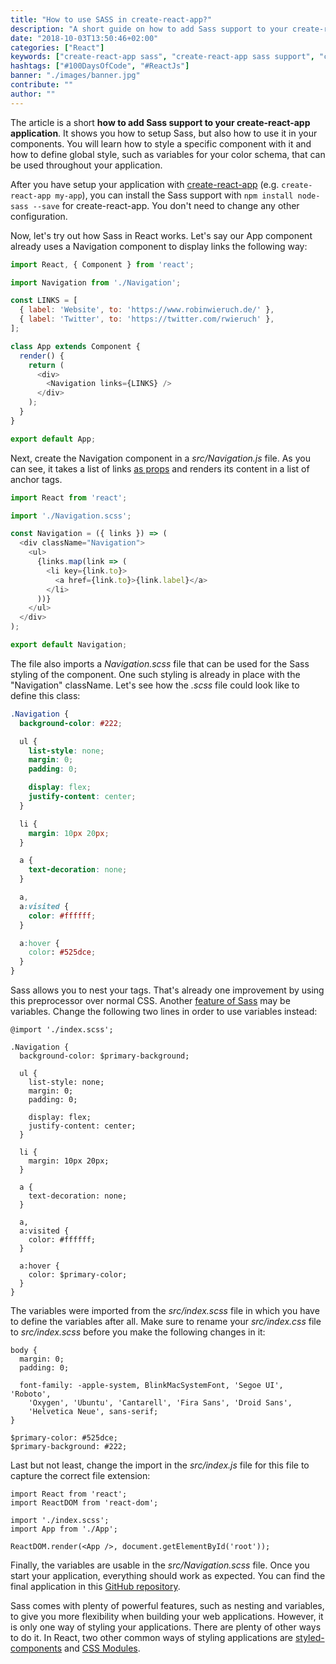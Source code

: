 ```yaml
---
title: "How to use SASS in create-react-app?"
description: "A short guide on how to add Sass support to your create-react-app application which shows you how to setup Sass, but also how to use it in your React components ..."
date: "2018-10-03T13:50:46+02:00"
categories: ["React"]
keywords: ["create-react-app sass", "create-react-app sass support", "create-react-app sass without eject"]
hashtags: ["#100DaysOfCode", "#ReactJs"]
banner: "./images/banner.jpg"
contribute: ""
author: ""
---
```


<Sponsorship />

The article is a short **how to add Sass support to your create-react-app application**. It shows you how to setup Sass, but also how to use it in your components. You will learn how to style a specific component with it and how to define global style, such as variables for your color schema, that can be used throughout your application.

After you have setup your application with [create-react-app](https://github.com/facebook/create-react-app) (e.g. `create-react-app my-app`), you can install the Sass support with `npm install node-sass --save` for create-react-app. You don't need to change any other configuration.

Now, let's try out how Sass in React works. Let's say our App component already uses a Navigation component to display links the following way:

```javascript
import React, { Component } from 'react';

import Navigation from './Navigation';

const LINKS = [
  { label: 'Website', to: 'https://www.robinwieruch.de/' },
  { label: 'Twitter', to: 'https://twitter.com/rwieruch' },
];

class App extends Component {
  render() {
    return (
      <div>
        <Navigation links={LINKS} />
      </div>
    );
  }
}

export default App;
```

Next, create the Navigation component in a *src/Navigation.js* file. As you can see, it takes a list of links [as props](/react-pass-props-to-component/) and renders its content in a list of anchor tags.

```javascript
import React from 'react';

import './Navigation.scss';

const Navigation = ({ links }) => (
  <div className="Navigation">
    <ul>
      {links.map(link => (
        <li key={link.to}>
          <a href={link.to}>{link.label}</a>
        </li>
      ))}
    </ul>
  </div>
);

export default Navigation;
```

The file also imports a *Navigation.scss* file that can be used for the Sass styling of the component. One such styling is already in place with the "Navigation" className. Let's see how the *.scss* file could look like to define this class:

```css
.Navigation {
  background-color: #222;

  ul {
    list-style: none;
    margin: 0;
    padding: 0;

    display: flex;
    justify-content: center;
  }

  li {
    margin: 10px 20px;
  }

  a {
    text-decoration: none;
  }

  a,
  a:visited {
    color: #ffffff;
  }

  a:hover {
    color: #525dce;
  }
}
```

Sass allows you to nest your tags. That's already one improvement by using this preprocessor over normal CSS. Another [feature of Sass](https://sass-lang.com) may be variables. Change the following two lines in order to use variables instead:

```css{1,4,29}
@import './index.scss';

.Navigation {
  background-color: $primary-background;

  ul {
    list-style: none;
    margin: 0;
    padding: 0;

    display: flex;
    justify-content: center;
  }

  li {
    margin: 10px 20px;
  }

  a {
    text-decoration: none;
  }

  a,
  a:visited {
    color: #ffffff;
  }

  a:hover {
    color: $primary-color;
  }
}
```

The variables were imported from the *src/index.scss* file in which you have to define the variables after all. Make sure to rename your *src/index.css* file to *src/index.scss* before you make the following changes in it:

```css{10,11}
body {
  margin: 0;
  padding: 0;

  font-family: -apple-system, BlinkMacSystemFont, 'Segoe UI', 'Roboto',
    'Oxygen', 'Ubuntu', 'Cantarell', 'Fira Sans', 'Droid Sans',
    'Helvetica Neue', sans-serif;
}

$primary-color: #525dce;
$primary-background: #222;
```

Last but not least, change the import in the *src/index.js* file for this file to capture the correct file extension:

```javascript{4}
import React from 'react';
import ReactDOM from 'react-dom';

import './index.scss';
import App from './App';

ReactDOM.render(<App />, document.getElementById('root'));
```

Finally, the variables are usable in the *src/Navigation.scss* file. Once you start your application, everything should work as expected. You can find the final application in this [GitHub repository](https://github.com/the-road-to-learn-react/create-react-app-with-sass).

<Divider />

Sass comes with plenty of powerful features, such as nesting and variables, to give you more flexibility when building your web applications. However, it is only one way of styling your applications. There are plenty of other ways to do it. In React, two other common ways of styling applications are [styled-components](https://github.com/the-road-to-learn-react/react-styled-components-example) and [CSS Modules](/create-react-app-css-modules).

